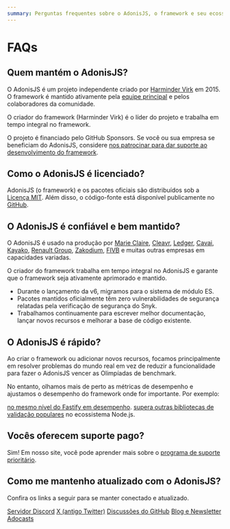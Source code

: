 ```yaml
---
summary: Perguntas frequentes sobre o AdonisJS, o framework e seu ecossistema.
---
```


# FAQs

## Quem mantém o AdonisJS?

O AdonisJS é um projeto independente criado por [Harminder Virk](https://twitter.com/AmanVirk1) em 2015. O framework é mantido ativamente pela [equipe principal](https://github.com/orgs/adonisjs/people) e pelos colaboradores da comunidade.

O criador do framework (Harminder Virk) é o líder do projeto e trabalha em tempo integral no framework.

O projeto é financiado pelo GitHub Sponsors. Se você ou sua empresa se beneficiam do AdonisJS, considere [nos patrocinar para dar suporte ao desenvolvimento do framework](https://github.com/sponsors/thetutlage).

## Como o AdonisJS é licenciado?

AdonisJS (o framework) e os pacotes oficiais são distribuídos sob a [Licença MIT](https://opensource.org/license/mit/). Além disso, o código-fonte está disponível publicamente no [GitHub](https://github.com/adonisjs).

## O AdonisJS é confiável e bem mantido?

O AdonisJS é usado na produção por [Marie Claire](https://www.marieclaire.com/), [Cleavr](https://cleavr.io), [Ledger](https://www.ledger.com/), [Cavai](https://cavai.com), [Kayako](https://kayako.com), [Renault Group](https://www.renaultgroup.com/en/), [Zakodium](https://www.zakodium.com/), [FIVB](https://www.fivb.com) e muitas outras empresas em capacidades variadas.

O criador do framework trabalha em tempo integral no AdonisJS e garante que o framework seja ativamente aprimorado e mantido.

- Durante o lançamento da v6, migramos para o sistema de módulo ES.
- Pacotes mantidos oficialmente têm zero vulnerabilidades de segurança relatadas pela verificação de segurança do Snyk.
- Trabalhamos continuamente para escrever melhor documentação, lançar novos recursos e melhorar a base de código existente.

## O AdonisJS é rápido?

Ao criar o framework ou adicionar novos recursos, focamos principalmente em resolver problemas do mundo real em vez de reduzir a funcionalidade para fazer o AdonisJS vencer as Olimpíadas de benchmark.

No entanto, olhamos mais de perto as métricas de desempenho e ajustamos o desempenho do framework onde for importante. Por exemplo:

[no mesmo nível do Fastify em desempenho](https://github.com/adonisjs/http-server/blob/main/benchmarks.md).
[supera outras bibliotecas de validação populares](https://github.com/vinejs/vine/blob/main/benchmarks.md) no ecossistema Node.js.

## Vocês oferecem suporte pago?
Sim! Em nosso site, você pode aprender mais sobre o [programa de suporte prioritário](https://adonisjs.com/support_program).

## Como me mantenho atualizado com o AdonisJS?
Confira os links a seguir para se manter conectado e atualizado.

[Servidor Discord](https://discord.gg/vDcEjq6)
[X (antigo Twitter)](https://twitter.com/adonisframework)
[Discussões do GitHub](https://github.com/orgs/adonisjs/discussions)
[Blog e Newsletter](https://adonisjs.com/blog?referrer=adonisjs_docs_faq)
[Adocasts](https://adocasts.com/?referrer=adonisjs_docs_faq)
